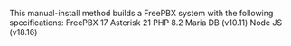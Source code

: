 This manual-install method builds a FreePBX system with the following specifications:
    FreePBX 17
    Asterisk  21
    PHP 8.2
    Maria DB (v10.11)
    Node JS (v18.16)

